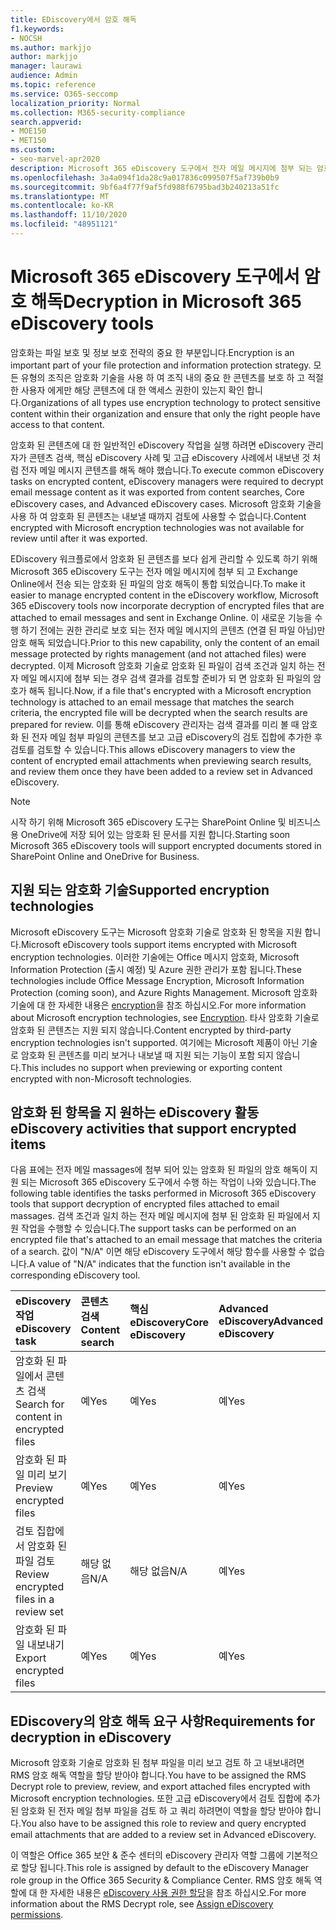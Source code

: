 ```yaml
---
title: EDiscovery에서 암호 해독
f1.keywords:
- NOCSH
ms.author: markjjo
author: markjjo
manager: laurawi
audience: Admin
ms.topic: reference
ms.service: O365-seccomp
localization_priority: Normal
ms.collection: M365-security-compliance
search.appverid:
- MOE150
- MET150
ms.custom:
- seo-marvel-apr2020
description: Microsoft 365 eDiscovery 도구에서 전자 메일 메시지에 첨부 되는 암호화 된 문서를 처리 하는 방법에 대해 알아봅니다.
ms.openlocfilehash: 3a4a094f1da28c9a017836c099507f5af739b0b9
ms.sourcegitcommit: 9bf6a4f77f9af5fd988f6795bad3b240213a51fc
ms.translationtype: MT
ms.contentlocale: ko-KR
ms.lasthandoff: 11/10/2020
ms.locfileid: "48951121"
---
```

# <a name="decryption-in-microsoft-365-ediscovery-tools"></a><span data-ttu-id="976ad-103">Microsoft 365 eDiscovery 도구에서 암호 해독</span><span class="sxs-lookup"><span data-stu-id="976ad-103">Decryption in Microsoft 365 eDiscovery tools</span></span>

<span data-ttu-id="976ad-104">암호화는 파일 보호 및 정보 보호 전략의 중요 한 부분입니다.</span><span class="sxs-lookup"><span data-stu-id="976ad-104">Encryption is an important part of your file protection and information protection strategy.</span></span> <span data-ttu-id="976ad-105">모든 유형의 조직은 암호화 기술을 사용 하 여 조직 내의 중요 한 콘텐츠를 보호 하 고 적절 한 사용자 에게만 해당 콘텐츠에 대 한 액세스 권한이 있는지 확인 합니다.</span><span class="sxs-lookup"><span data-stu-id="976ad-105">Organizations of all types use encryption technology to protect sensitive content within their organization and ensure that only the right people have access to that content.</span></span>

<span data-ttu-id="976ad-106">암호화 된 콘텐츠에 대 한 일반적인 eDiscovery 작업을 실행 하려면 eDiscovery 관리자가 콘텐츠 검색, 핵심 eDiscovery 사례 및 고급 eDiscovery 사례에서 내보낸 것 처럼 전자 메일 메시지 콘텐츠를 해독 해야 했습니다.</span><span class="sxs-lookup"><span data-stu-id="976ad-106">To execute common eDiscovery tasks on encrypted content, eDiscovery managers were required to decrypt email message content as it was exported from content searches, Core eDiscovery cases, and Advanced eDiscovery cases.</span></span> <span data-ttu-id="976ad-107">Microsoft 암호화 기술을 사용 하 여 암호화 된 콘텐츠는 내보낼 때까지 검토에 사용할 수 없습니다.</span><span class="sxs-lookup"><span data-stu-id="976ad-107">Content encrypted with Microsoft encryption technologies was not available for review until after it was exported.</span></span>

<span data-ttu-id="976ad-108">EDiscovery 워크플로에서 암호화 된 콘텐츠를 보다 쉽게 관리할 수 있도록 하기 위해 Microsoft 365 eDiscovery 도구는 전자 메일 메시지에 첨부 되 고 Exchange Online에서 전송 되는 암호화 된 파일의 암호 해독이 통합 되었습니다.</span><span class="sxs-lookup"><span data-stu-id="976ad-108">To make it easier to manage encrypted content in the eDiscovery workflow, Microsoft 365 eDiscovery tools now incorporate decryption of encrypted files that are attached to email messages and sent in Exchange Online.</span></span> <span data-ttu-id="976ad-109">이 새로운 기능을 수행 하기 전에는 권한 관리로 보호 되는 전자 메일 메시지의 콘텐츠 (연결 된 파일 아님)만 암호 해독 되었습니다.</span><span class="sxs-lookup"><span data-stu-id="976ad-109">Prior to this new capability, only the content of an email message protected by rights management (and not attached files) were decrypted.</span></span> <span data-ttu-id="976ad-110">이제 Microsoft 암호화 기술로 암호화 된 파일이 검색 조건과 일치 하는 전자 메일 메시지에 첨부 되는 경우 검색 결과를 검토할 준비가 되 면 암호화 된 파일의 암호가 해독 됩니다.</span><span class="sxs-lookup"><span data-stu-id="976ad-110">Now, if a file that's encrypted with a Microsoft encryption technology is attached to an email message that matches the search criteria, the encrypted file will be decrypted when the search results are prepared for review.</span></span> <span data-ttu-id="976ad-111">이를 통해 eDiscovery 관리자는 검색 결과를 미리 볼 때 암호화 된 전자 메일 첨부 파일의 콘텐츠를 보고 고급 eDiscovery의 검토 집합에 추가한 후 검토를 검토할 수 있습니다.</span><span class="sxs-lookup"><span data-stu-id="976ad-111">This allows eDiscovery managers to view the content of encrypted email attachments when previewing search results, and review them once they have been added to a review set in Advanced eDiscovery.</span></span>

> [!NOTE]
> <span data-ttu-id="976ad-112">시작 하기 위해 Microsoft 365 eDiscovery 도구는 SharePoint Online 및 비즈니스용 OneDrive에 저장 되어 있는 암호화 된 문서를 지원 합니다.</span><span class="sxs-lookup"><span data-stu-id="976ad-112">Starting soon Microsoft 365 eDiscovery tools will support encrypted documents stored in SharePoint Online and OneDrive for Business.</span></span>

## <a name="supported-encryption-technologies"></a><span data-ttu-id="976ad-113">지원 되는 암호화 기술</span><span class="sxs-lookup"><span data-stu-id="976ad-113">Supported encryption technologies</span></span>

<span data-ttu-id="976ad-114">Microsoft eDiscovery 도구는 Microsoft 암호화 기술로 암호화 된 항목을 지원 합니다.</span><span class="sxs-lookup"><span data-stu-id="976ad-114">Microsoft eDiscovery tools support items encrypted with Microsoft encryption technologies.</span></span> <span data-ttu-id="976ad-115">이러한 기술에는 Office 메시지 암호화, Microsoft Information Protection (출시 예정) 및 Azure 권한 관리가 포함 됩니다.</span><span class="sxs-lookup"><span data-stu-id="976ad-115">These technologies include Office Message Encryption, Microsoft Information Protection (coming soon), and Azure Rights Management.</span></span> <span data-ttu-id="976ad-116">Microsoft 암호화 기술에 대 한 자세한 내용은 [encryption](encryption.md)을 참조 하십시오.</span><span class="sxs-lookup"><span data-stu-id="976ad-116">For more information about Microsoft encryption technologies, see [Encryption](encryption.md).</span></span> <span data-ttu-id="976ad-117">타사 암호화 기술로 암호화 된 콘텐츠는 지원 되지 않습니다.</span><span class="sxs-lookup"><span data-stu-id="976ad-117">Content encrypted by third-party encryption technologies isn't supported.</span></span> <span data-ttu-id="976ad-118">여기에는 Microsoft 제품이 아닌 기술로 암호화 된 콘텐츠를 미리 보거나 내보낼 때 지원 되는 기능이 포함 되지 않습니다.</span><span class="sxs-lookup"><span data-stu-id="976ad-118">This includes no support when previewing or exporting content encrypted with non-Microsoft technologies.</span></span>

## <a name="ediscovery-activities-that-support-encrypted-items"></a><span data-ttu-id="976ad-119">암호화 된 항목을 지 원하는 eDiscovery 활동</span><span class="sxs-lookup"><span data-stu-id="976ad-119">eDiscovery activities that support encrypted items</span></span>

<span data-ttu-id="976ad-120">다음 표에는 전자 메일 massages에 첨부 되어 있는 암호화 된 파일의 암호 해독이 지원 되는 Microsoft 365 eDiscovery 도구에서 수행 하는 작업이 나와 있습니다.</span><span class="sxs-lookup"><span data-stu-id="976ad-120">The following table identifies the tasks performed in Microsoft 365 eDiscovery tools that support decryption of encrypted files attached to email massages.</span></span> <span data-ttu-id="976ad-121">검색 조건과 일치 하는 전자 메일 메시지에 첨부 된 암호화 된 파일에서 지원 작업을 수행할 수 있습니다.</span><span class="sxs-lookup"><span data-stu-id="976ad-121">The support tasks can be performed on an encrypted file that's attached to an email message that matches the criteria of a search.</span></span> <span data-ttu-id="976ad-122">값이 "N/A" 이면 해당 eDiscovery 도구에서 해당 함수를 사용할 수 없습니다.</span><span class="sxs-lookup"><span data-stu-id="976ad-122">A value of "N/A" indicates that the function isn't available in the corresponding eDiscovery tool.</span></span>

|<span data-ttu-id="976ad-123">eDiscovery 작업</span><span class="sxs-lookup"><span data-stu-id="976ad-123">eDiscovery task</span></span>  |<span data-ttu-id="976ad-124">콘텐츠 검색</span><span class="sxs-lookup"><span data-stu-id="976ad-124">Content search</span></span>  |<span data-ttu-id="976ad-125">핵심 eDiscovery</span><span class="sxs-lookup"><span data-stu-id="976ad-125">Core eDiscovery</span></span>  |<span data-ttu-id="976ad-126">Advanced eDiscovery</span><span class="sxs-lookup"><span data-stu-id="976ad-126">Advanced eDiscovery</span></span>  |
|:---------|:---------|:---------|:---------|
|<span data-ttu-id="976ad-127">암호화 된 파일에서 콘텐츠 검색</span><span class="sxs-lookup"><span data-stu-id="976ad-127">Search for content in encrypted files</span></span>     |<span data-ttu-id="976ad-128">예</span><span class="sxs-lookup"><span data-stu-id="976ad-128">Yes</span></span>      |<span data-ttu-id="976ad-129">예</span><span class="sxs-lookup"><span data-stu-id="976ad-129">Yes</span></span>      |<span data-ttu-id="976ad-130">예</span><span class="sxs-lookup"><span data-stu-id="976ad-130">Yes</span></span>      |
|<span data-ttu-id="976ad-131">암호화 된 파일 미리 보기</span><span class="sxs-lookup"><span data-stu-id="976ad-131">Preview encrypted files</span></span>     |<span data-ttu-id="976ad-132">예</span><span class="sxs-lookup"><span data-stu-id="976ad-132">Yes</span></span>      |<span data-ttu-id="976ad-133">예</span><span class="sxs-lookup"><span data-stu-id="976ad-133">Yes</span></span>     |<span data-ttu-id="976ad-134">예</span><span class="sxs-lookup"><span data-stu-id="976ad-134">Yes</span></span>       |
|<span data-ttu-id="976ad-135">검토 집합에서 암호화 된 파일 검토</span><span class="sxs-lookup"><span data-stu-id="976ad-135">Review encrypted files in a review set</span></span>    |<span data-ttu-id="976ad-136">해당 없음</span><span class="sxs-lookup"><span data-stu-id="976ad-136">N/A</span></span>      |<span data-ttu-id="976ad-137">해당 없음</span><span class="sxs-lookup"><span data-stu-id="976ad-137">N/A</span></span>        | <span data-ttu-id="976ad-138">예</span><span class="sxs-lookup"><span data-stu-id="976ad-138">Yes</span></span>        |
|<span data-ttu-id="976ad-139">암호화 된 파일 내보내기</span><span class="sxs-lookup"><span data-stu-id="976ad-139">Export encrypted files</span></span>    |<span data-ttu-id="976ad-140">예</span><span class="sxs-lookup"><span data-stu-id="976ad-140">Yes</span></span>       |<span data-ttu-id="976ad-141">예</span><span class="sxs-lookup"><span data-stu-id="976ad-141">Yes</span></span>  |<span data-ttu-id="976ad-142">예</span><span class="sxs-lookup"><span data-stu-id="976ad-142">Yes</span></span>    |

## <a name="requirements-for-decryption-in-ediscovery"></a><span data-ttu-id="976ad-143">EDiscovery의 암호 해독 요구 사항</span><span class="sxs-lookup"><span data-stu-id="976ad-143">Requirements for decryption in eDiscovery</span></span>

<span data-ttu-id="976ad-144">Microsoft 암호화 기술로 암호화 된 첨부 파일을 미리 보고 검토 하 고 내보내려면 RMS 암호 해독 역할을 할당 받아야 합니다.</span><span class="sxs-lookup"><span data-stu-id="976ad-144">You have to be assigned the RMS Decrypt role to preview, review, and export attached files encrypted with Microsoft encryption technologies.</span></span> <span data-ttu-id="976ad-145">또한 고급 eDiscovery에서 검토 집합에 추가 된 암호화 된 전자 메일 첨부 파일을 검토 하 고 쿼리 하려면이 역할을 할당 받아야 합니다.</span><span class="sxs-lookup"><span data-stu-id="976ad-145">You also have to be assigned this role to review and query encrypted email attachments that are added to a review set in Advanced eDiscovery.</span></span>

<span data-ttu-id="976ad-146">이 역할은 Office 365 보안 & 준수 센터의 eDiscovery 관리자 역할 그룹에 기본적으로 할당 됩니다.</span><span class="sxs-lookup"><span data-stu-id="976ad-146">This role is assigned by default to the eDiscovery Manager role group in the Office 365 Security & Compliance Center.</span></span> <span data-ttu-id="976ad-147">RMS 암호 해독 역할에 대 한 자세한 내용은 [eDiscovery 사용 권한 할당](assign-ediscovery-permissions.md#rms-decrypt)을 참조 하십시오.</span><span class="sxs-lookup"><span data-stu-id="976ad-147">For more information about the RMS Decrypt role, see [Assign eDiscovery permissions](assign-ediscovery-permissions.md#rms-decrypt).</span></span>
